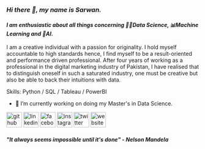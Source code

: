 ### _Hi there 👋, my name is Sarwan._
#### _I am enthusiastic about all things concerning 👨‍💻Data Science, 📊Machine Learning and 🦾AI._

I am a creative individual with a passion for originality. I hold myself accountable to high standards hence, I find myself to be a result-oriented and performance driven professional. After four years of working as a professional in the digital marketing industry of Pakistan, I have realised that to distinguish oneself in such a saturated industry, one must be creative but also be able to back their intuitions with data. 

Skills: Python / SQL / Tableau / PowerBI

- 🔭 I’m currently working on doing my Master's in Data Science. 


[<img src='https://cdn.jsdelivr.net/npm/simple-icons@3.0.1/icons/github.svg' alt='github' height='40'>](https://github.com/sarwansaleh)  [<img src='https://cdn.jsdelivr.net/npm/simple-icons@3.0.1/icons/linkedin.svg' alt='linkedin' height='40'>](https://www.linkedin.com/in/sarwansaleh/)  [<img src='https://cdn.jsdelivr.net/npm/simple-icons@3.0.1/icons/facebook.svg' alt='facebook' height='40'>](https://www.facebook.com/sarwan.saleh)  [<img src='https://cdn.jsdelivr.net/npm/simple-icons@3.0.1/icons/instagram.svg' alt='instagram' height='40'>](https://www.instagram.com/sarwan_saleh/)  [<img src='https://cdn.jsdelivr.net/npm/simple-icons@3.0.1/icons/twitter.svg' alt='twitter' height='40'>](https://twitter.com/sarwansaleh)  [<img src='https://cdn.jsdelivr.net/npm/simple-icons@3.0.1/icons/icloud.svg' alt='website' height='40'>](www.strategosms.com)  

#### _"It always seems impossible until it's done" - Nelson Mandela_
